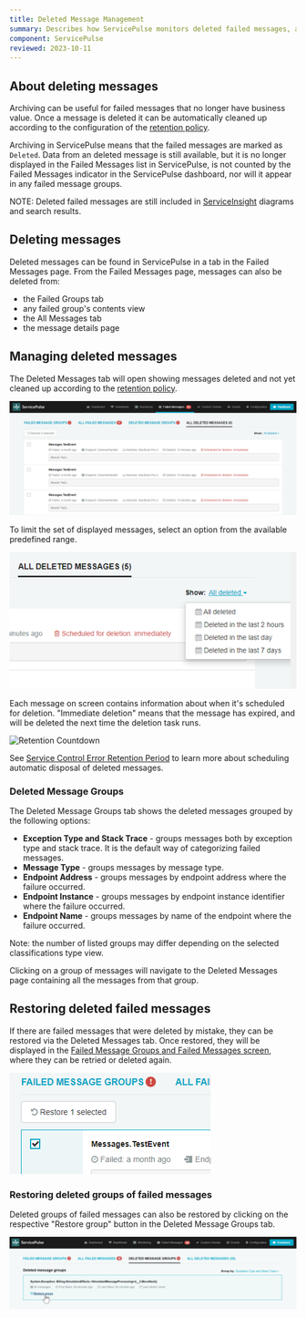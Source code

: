 ```yaml
---
title: Deleted Message Management
summary: Describes how ServicePulse monitors deleted failed messages, and allows restoring deleted failed messages.
component: ServicePulse
reviewed: 2023-10-11
---
```


## About deleting messages

Archiving can be useful for failed messages that no longer have business value. Once a message is deleted it can be automatically cleaned up according to the configuration of the [retention policy](/servicecontrol/creating-config-file.md#data-retention-servicecontrolhourstokeepmessagesbeforeexpiring).

Archiving in ServicePulse means that the failed messages are marked as `Deleted`. Data from an deleted message is still available, but it is no longer displayed in the Failed Messages list in ServicePulse, is not counted by the Failed Messages indicator in the ServicePulse dashboard, nor will it appear in any failed message groups.

NOTE: Deleted failed messages are still included in [ServiceInsight](/serviceinsight/) diagrams and search results.

## Deleting messages

Deleted messages can be found in ServicePulse in a tab in the Failed Messages page. From the Failed Messages page, messages can also be deleted from:

* the Failed Groups tab
* any failed group's contents view
* the All Messages tab
* the message details page

## Managing deleted messages

The Deleted Messages tab will open showing messages deleted and not yet cleaned up according to the [retention policy](/servicecontrol/creating-config-file.md#data-retention-servicecontrolhourstokeepmessagesbeforeexpiring).

![Deleted Messages Tab](images/archive.png 'width=500')

To limit the set of displayed messages, select an option from the available predefined range.

![Delete Filters](images/archive-filters.png 'width=500')

Each message on screen contains information about when it's scheduled for deletion. "Immediate deletion" means that the message has expired, and will be deleted the next time the deletion task runs.

![Retention Countdown](images/archive-schedule.png 'width=500')

See [Service Control Error Retention Period](/servicecontrol/creating-config-file.md) to learn more about scheduling automatic disposal of deleted messages.

### Deleted Message Groups

The Deleted Message Groups tab shows the deleted messages grouped by the following options:

 * **Exception Type and Stack Trace** - groups messages both by exception type and stack trace. It is the default way of categorizing failed messages.
 * **Message Type** - groups messages by message type.
 * **Endpoint Address** - groups messages by endpoint address where the failure occurred.
 * **Endpoint Instance** - groups messages by endpoint instance identifier where the failure occurred.
 * **Endpoint Name** - groups messages by name of the endpoint where the failure occurred.

Note: the number of listed groups may differ depending on the selected classifications type view.

Clicking on a group of messages will navigate to the Deleted Messages page containing all the messages from that group.

## Restoring deleted failed messages

If there are failed messages that were deleted by mistake, they can be restored via the Deleted Messages tab. Once restored, they will be displayed in the [Failed Message Groups and Failed Messages screen](intro-failed-messages.md), where they can be retried or deleted again.

![Restore Select](images/archive-unarchive-select.png)

### Restoring deleted groups of failed messages

Deleted groups of failed messages can also be restored by clicking on the respective "Restore group" button in the Deleted Message Groups tab.

![Restore group](images/deleted-group-restore.png)